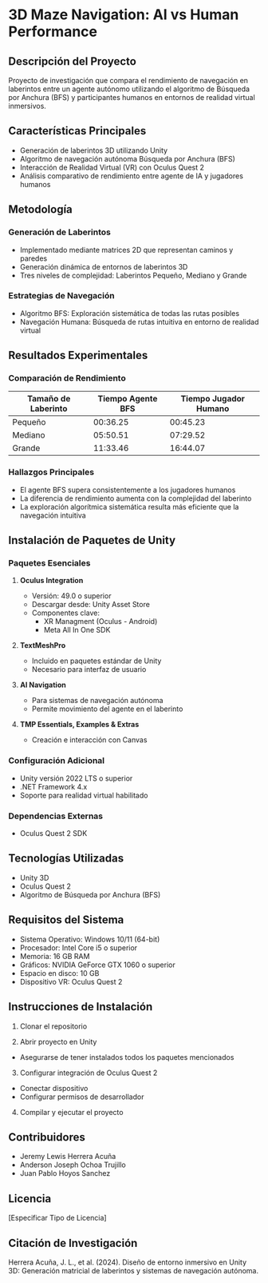 # 3D Maze Navigation: AI vs Human Performance

## Descripción del Proyecto

Proyecto de investigación que compara el rendimiento de navegación en laberintos entre un agente autónomo utilizando el algoritmo de Búsqueda por Anchura (BFS) y participantes humanos en entornos de realidad virtual inmersivos.

## Características Principales

- Generación de laberintos 3D utilizando Unity
- Algoritmo de navegación autónoma Búsqueda por Anchura (BFS)
- Interacción de Realidad Virtual (VR) con Oculus Quest 2
- Análisis comparativo de rendimiento entre agente de IA y jugadores humanos

## Metodología

### Generación de Laberintos
- Implementado mediante matrices 2D que representan caminos y paredes
- Generación dinámica de entornos de laberintos 3D
- Tres niveles de complejidad: Laberintos Pequeño, Mediano y Grande

### Estrategias de Navegación
- Algoritmo BFS: Exploración sistemática de todas las rutas posibles
- Navegación Humana: Búsqueda de rutas intuitiva en entorno de realidad virtual

## Resultados Experimentales

### Comparación de Rendimiento

| Tamaño de Laberinto | Tiempo Agente BFS | Tiempo Jugador Humano |
|---------------------|-------------------|----------------------|
| Pequeño             | 00:36.25          | 00:45.23             |
| Mediano             | 05:50.51          | 07:29.52             |
| Grande              | 11:33.46          | 16:44.07             |

### Hallazgos Principales
- El agente BFS supera consistentemente a los jugadores humanos
- La diferencia de rendimiento aumenta con la complejidad del laberinto
- La exploración algorítmica sistemática resulta más eficiente que la navegación intuitiva

## Instalación de Paquetes de Unity

### Paquetes Esenciales
1. **Oculus Integration**
   - Versión: 49.0 o superior
   - Descargar desde: Unity Asset Store
   - Componentes clave: 
     * XR Managment (Oculus - Android)
     * Meta All In One SDK

2. **TextMeshPro**
   - Incluido en paquetes estándar de Unity
   - Necesario para interfaz de usuario

3. **AI Navigation**
   - Para sistemas de navegación autónoma
   - Permite movimiento del agente en el laberinto
     
4. **TMP Essentials, Examples & Extras**
   - Creación e interacción con Canvas
   
   
### Configuración Adicional
- Unity versión 2022 LTS o superior
- .NET Framework 4.x 
- Soporte para realidad virtual habilitado

### Dependencias Externas
- Oculus Quest 2 SDK

## Tecnologías Utilizadas
- Unity 3D
- Oculus Quest 2
- Algoritmo de Búsqueda por Anchura (BFS)

## Requisitos del Sistema
- Sistema Operativo: Windows 10/11 (64-bit)
- Procesador: Intel Core i5 o superior
- Memoria: 16 GB RAM
- Gráficos: NVIDIA GeForce GTX 1060 o superior
- Espacio en disco: 10 GB
- Dispositivo VR: Oculus Quest 2

## Instrucciones de Instalación

1. Clonar el repositorio
   
3. Abrir proyecto en Unity
- Asegurarse de tener instalados todos los paquetes mencionados

3. Configurar integración de Oculus Quest 2
- Conectar dispositivo
- Configurar permisos de desarrollador

4. Compilar y ejecutar el proyecto

## Contribuidores
- Jeremy Lewis Herrera Acuña
- Anderson Joseph Ochoa Trujillo
- Juan Pablo Hoyos Sanchez

## Licencia
[Especificar Tipo de Licencia]

## Citación de Investigación
Herrera Acuña, J. L., et al. (2024). Diseño de entorno inmersivo en Unity 3D: Generación matricial de laberintos y sistemas de navegación autónoma.
